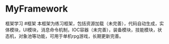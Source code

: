 # MyFramework
框架学习
#框架
  本框架为练习框架，包括资源加载（未完善），代码自动生成，实体模块，UI模块，消息命令机制，IOC容器（未完善），装备模块，技能模块，状态机，对象池等功能，可用于单机rpg游戏，长期更新完善。
